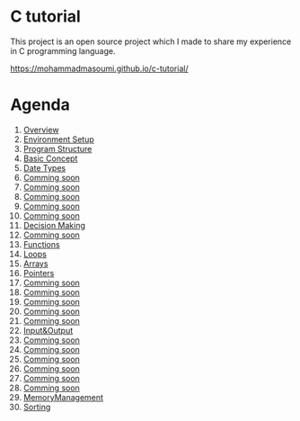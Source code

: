 # C tutorial

This project is an open source project which I made to share my experience in C programming language. 

https://mohammadmasoumi.github.io/c-tutorial/

# Agenda

1. [Overview][1]
2. [Environment Setup][2]
3. [Program Structure][3]
4. [Basic Concept][4]
5. [Date Types][5]
6. [Comming soon][6]
7. [Comming soon][7]
8. [Comming soon][8]
9. [Comming soon][9]
10. [Comming soon][10]
11. [Decision Making][11]
12. [Comming soon][12]
13. [Functions][13]
14. [Loops][14]
15. [Arrays][15]
16. [Pointers][16]
17. [Comming soon][17]
18. [Comming soon][18]
19. [Comming soon][19]
20. [Comming soon][20]
21. [Comming soon][21]
22. [Input&Output][22]
23. [Comming soon][23]
24. [Comming soon][24]
25. [Comming soon][25]
26. [Comming soon][26]
27. [Comming soon][27]
28. [Comming soon][28]
29. [MemoryManagement][29]
30. [Sorting][30]




[1]: https://github.com/mohammadmasoumi/c-tutorial/tree/master/tutorial/01_Overview
[2]: https://github.com/mohammadmasoumi/c-tutorial/tree/master/tutorial
[3]: https://github.com/mohammadmasoumi/c-tutorial/tree/master/tutorial
[4]: https://github.com/mohammadmasoumi/c-tutorial/tree/master/tutorial
[5]: https://github.com/mohammadmasoumi/c-tutorial/tree/master/tutorial
[6]: https://github.com/mohammadmasoumi/c-tutorial/tree/master/tutorial
[7]: https://github.com/mohammadmasoumi/c-tutorial/tree/master/tutorial
[8]: https://github.com/mohammadmasoumi/c-tutorial/tree/master/tutorial
[9]: https://github.com/mohammadmasoumi/c-tutorial/tree/master/tutorial
[10]: https://github.com/mohammadmasoumi/c-tutorial/tree/master/tutorial
[11]: https://github.com/mohammadmasoumi/c-tutorial/tree/master/tutorial/11_Decision%20Making
[12]: https://github.com/mohammadmasoumi/c-tutorial/tree/master/tutorial
[13]: https://github.com/mohammadmasoumi/c-tutorial/tree/master/tutorial/13_Functions
[14]: https://github.com/mohammadmasoumi/c-tutorial/tree/master/tutorial/14_Loops
[15]: https://github.com/mohammadmasoumi/c-tutorial/tree/master/tutorial/15_Arrays
[16]: https://github.com/mohammadmasoumi/c-tutorial/tree/master/tutorial/16_Pointers
[17]: https://github.com/mohammadmasoumi/c-tutorial/tree/master/tutorial
[18]: https://github.com/mohammadmasoumi/c-tutorial/tree/master/tutorial
[19]: https://github.com/mohammadmasoumi/c-tutorial/tree/master/tutorial
[20]: https://github.com/mohammadmasoumi/c-tutorial/tree/master/tutorial
[21]: https://github.com/mohammadmasoumi/c-tutorial/tree/master/tutorial
[22]: https://github.com/mohammadmasoumi/c-tutorial/tree/master/tutorial/22_Input%26Output
[23]: https://github.com/mohammadmasoumi/c-tutorial/tree/master/tutorial
[24]: https://github.com/mohammadmasoumi/c-tutorial/tree/master/tutorial
[25]: https://github.com/mohammadmasoumi/c-tutorial/tree/master/tutorial
[26]: https://github.com/mohammadmasoumi/c-tutorial/tree/master/tutorial
[27]: https://github.com/mohammadmasoumi/c-tutorial/tree/master/tutorial
[28]: https://github.com/mohammadmasoumi/c-tutorial/tree/master/tutorial
[29]: https://github.com/mohammadmasoumi/c-tutorial/tree/master/tutorial/29_MemoryManagement
[30]: https://github.com/mohammadmasoumi/c-tutorial/tree/master/tutorial/30_Sorting


